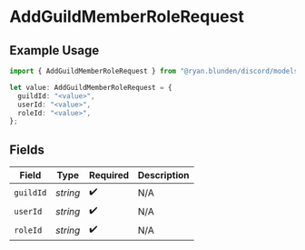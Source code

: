 # AddGuildMemberRoleRequest

## Example Usage

```typescript
import { AddGuildMemberRoleRequest } from "@ryan.blunden/discord/models/operations";

let value: AddGuildMemberRoleRequest = {
  guildId: "<value>",
  userId: "<value>",
  roleId: "<value>",
};
```

## Fields

| Field              | Type               | Required           | Description        |
| ------------------ | ------------------ | ------------------ | ------------------ |
| `guildId`          | *string*           | :heavy_check_mark: | N/A                |
| `userId`           | *string*           | :heavy_check_mark: | N/A                |
| `roleId`           | *string*           | :heavy_check_mark: | N/A                |